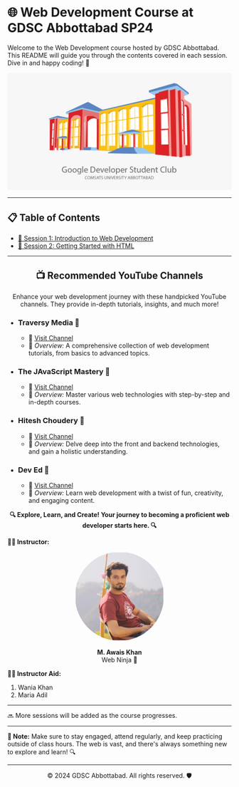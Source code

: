 # 🌐 Web Development Course at GDSC Abbottabad SP24

Welcome to the Web Development course hosted by GDSC Abbottabad. This README will guide you through the contents covered in each session. Dive in and happy coding! 🚀

![GDSC](/assests/gdsc.jpeg)

---

## 📋 Table of Contents
- [📌 Session 1: Introduction to Web Development](./session-01/)
- [📌 Session 2:  Getting Started with HTML](./session-02)

<!-- - [📌 Session 3: Forms and Tables](https://github.com/askhan963/web-dev-course-gdsc-atd/tree/main/session3)
- [📌 Session 4: Intro to CSS](https://github.com/askhan963/web-dev-course-gdsc-atd/tree/main/session-4)
- [📌 Session 5: CSS Flex Box ](https://github.com/askhan963/web-dev-course-gdsc-atd/tree/main/session-5)
- [📌 Session 6: Making a mini-site ](https://github.com/askhan963/web-dev-course-gdsc-atd/tree/main/session-6)
- [📌 Session 7: Intro to JavaScript ](https://github.com/askhan963/web-dev-course-gdsc-atd/tree/main/session-7)
- [📌 Session 8: DOM Minupulation Using JS ](https://github.com/askhan963/web-dev-course-gdsc-atd/tree/main/session-8) -->


---
<div align="center">
    <h2>📺 Recommended YouTube Channels</h2>
    <p>Enhance your web development journey with these handpicked YouTube channels. They provide in-depth tutorials, insights, and much more!</p>
</div>


- ### **Traversy Media** 🚀
    - 🔗 [Visit Channel](https://www.youtube.com/@TraversyMedia)
    - 📝 *Overview:* A comprehensive collection of web development tutorials, from basics to advanced topics.

- ### **The JAvaScript Mastery** 🥷
    - 🔗 [Visit Channel](https://www.youtube.com/@javascriptmastery)
    - 📝 *Overview:* Master various web technologies with step-by-step and in-depth courses.

- ### **Hitesh Choudery** 🧠
    - 🔗 [Visit Channel](https://www.youtube.com/@HiteshChoudharydotcom)
    - 📝 *Overview:* Delve deep into the front and backend technologies, and gain a holistic understanding.

- ### **Dev Ed** 🎨
    - 🔗 [Visit Channel](https://www.youtube.com/@developedbyed)
    - 📝 *Overview:* Learn web development with a twist of fun, creativity, and engaging content.

<div align="center">
    <b>🔍 Explore, Learn, and Create! Your journey to becoming a proficient web developer starts here. 🔍</b>
</div>


**👨‍🏫 Instructor:**  

<p align="center">
    <img width="200" src="./assests/img-awais.jpg" alt="Instructor Image" style="border-radius:50%" >
</p>

<div align="center">
 <strong>M. Awais Khan</strong>
 <br>
 Web Ninja 🥷
</div>

**👨‍🏫 Instructor Aid:**  
 1. Wania Khan
 2. Maria Adil
---

🔜 More sessions will be added as the course progresses.

---

**📝 Note:** Make sure to stay engaged, attend regularly, and keep practicing outside of class hours. The web is vast, and there's always something new to explore and learn! 🔍

---

<p align="center">
    &copy; 2024 GDSC Abbottabad. All rights reserved. 🛡️
</p>
